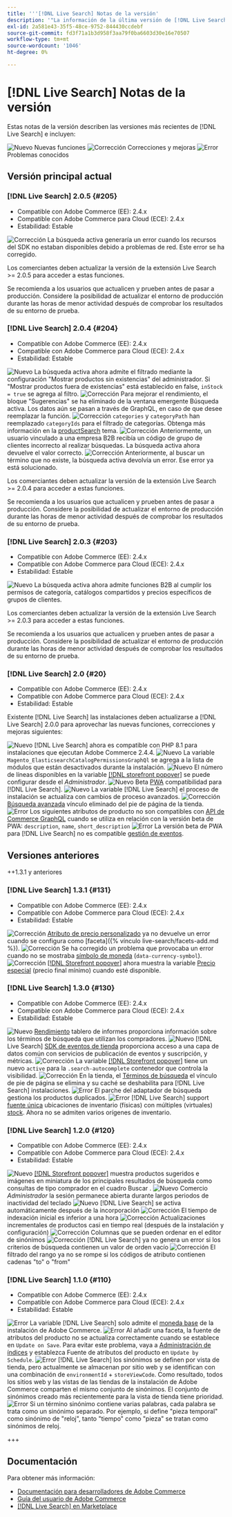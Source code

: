 ```yaml
---
title: '''[!DNL Live Search] Notas de la versión'
description: '"La información de la última versión de [!DNL Live Search] de Adobe Commerce".'
exl-id: 2a581e43-35f5-48ce-9752-844430ccdebf
source-git-commit: fd3f71a1b3d958f3aa79f0ba6603d30e16e70507
workflow-type: tm+mt
source-wordcount: '1046'
ht-degree: 0%

---
```


# [!DNL Live Search] Notas de la versión

Estas notas de la versión describen las versiones más recientes de [!DNL Live Search] e incluyen:

![Nuevo](../assets/new.svg) Nuevas funciones
![Corrección](../assets/fix.svg) Correcciones y mejoras
![Error](../assets/bug.svg) Problemas conocidos


## Versión principal actual

### [!DNL Live Search] 2.0.5 {#205}

* Compatible con Adobe Commerce (EE): 2.4.x
* Compatible con Adobe Commerce para Cloud (ECE): 2.4.x
* Estabilidad: Estable

![Corrección](../assets/fix.svg) La búsqueda activa generaría un error cuando los recursos del SDK no estaban disponibles debido a problemas de red. Este error se ha corregido.

Los comerciantes deben actualizar la versión de la extensión Live Search >= 2.0.5 para acceder a estas funciones.

Se recomienda a los usuarios que actualicen y prueben antes de pasar a producción. Considere la posibilidad de actualizar el entorno de producción durante las horas de menor actividad después de comprobar los resultados de su entorno de prueba.

### [!DNL Live Search] 2.0.4 {#204}

* Compatible con Adobe Commerce (EE): 2.4.x
* Compatible con Adobe Commerce para Cloud (ECE): 2.4.x
* Estabilidad: Estable

![Nuevo](../assets/new.svg) La búsqueda activa ahora admite el filtrado mediante la configuración &quot;Mostrar productos sin existencias&quot; del administrador. Si &quot;Mostrar productos fuera de existencias&quot; está establecido en false, `inStock = true` se agrega al filtro.
![Corrección](../assets/fix.svg) Para mejorar el rendimiento, el bloque &quot;Sugerencias&quot; se ha eliminado de la ventana emergente Búsqueda activa. Los datos aún se pasan a través de GraphQL, en caso de que desee reemplazar la función.
![Corrección](../assets/fix.svg) `categories` y `categoryPath` han reemplazado `categoryIds` para el filtrado de categorías. Obtenga más información en la [productSearch](https://developer.adobe.com/commerce/webapi/graphql/schema/live-search/queries/product-search/) tema.
![Corrección](../assets/fix.svg) Anteriormente, un usuario vinculado a una empresa B2B recibía un código de grupo de clientes incorrecto al realizar búsquedas. La búsqueda activa ahora devuelve el valor correcto.
![Corrección](../assets/fix.svg) Anteriormente, al buscar un término que no existe, la búsqueda activa devolvía un error. Ese error ya está solucionado.

Los comerciantes deben actualizar la versión de la extensión Live Search >= 2.0.4 para acceder a estas funciones.

Se recomienda a los usuarios que actualicen y prueben antes de pasar a producción. Considere la posibilidad de actualizar el entorno de producción durante las horas de menor actividad después de comprobar los resultados de su entorno de prueba.

### [!DNL Live Search] 2.0.3 {#203}

* Compatible con Adobe Commerce (EE): 2.4.x
* Compatible con Adobe Commerce para Cloud (ECE): 2.4.x
* Estabilidad: Estable

![Nuevo](../assets/new.svg) La búsqueda activa ahora admite funciones B2B al cumplir los permisos de categoría, catálogos compartidos y precios específicos de grupos de clientes.

Los comerciantes deben actualizar la versión de la extensión Live Search >= 2.0.3 para acceder a estas funciones.

Se recomienda a los usuarios que actualicen y prueben antes de pasar a producción. Considere la posibilidad de actualizar el entorno de producción durante las horas de menor actividad después de comprobar los resultados de su entorno de prueba.

### [!DNL Live Search] 2.0 {#20}

* Compatible con Adobe Commerce (EE): 2.4.x
* Compatible con Adobe Commerce para Cloud (ECE): 2.4.x
* Estabilidad: Estable

Existente [!DNL Live Search] las instalaciones deben actualizarse a [!DNL Live Search] 2.0.0 para aprovechar las nuevas funciones, correcciones y mejoras siguientes:

![Nuevo](../assets/new.svg) [!DNL Live Search] ahora es compatible con PHP 8.1 para instalaciones que ejecutan Adobe Commerce 2.4.4.
![Nuevo](../assets/new.svg) La variable `Magento_ElasticsearchCatalogPermissionsGraphQl` se agrega a la lista de módulos que están desactivados durante la instalación.
![Nuevo](../assets/new.svg) El número de líneas disponibles en la variable [[!DNL storefront popover]](quick-tour.md) se puede configurar desde el *Administrador*.
![Nuevo](../assets/new.svg) Beta [PWA](https://developer.adobe.com/commerce/pwa-studio/) compatibilidad para [!DNL Live Search].
![Nuevo](../assets/new.svg) La variable [!DNL Live Search] el proceso de instalación se actualiza con cambios de proceso avanzados.
![Corrección](../assets/fix.svg) [Búsqueda avanzada](https://experienceleague.adobe.com/docs/commerce-admin/catalog/catalog/search/search.html#advanced-search) vínculo eliminado del pie de página de la tienda.
![Error](../assets/bug.svg) Los siguientes atributos de producto no son compatibles con [API de Commerce GraphQL](https://developer.adobe.com/commerce/webapi/graphql/) cuando se utiliza en relación con la versión beta de PWA: `description`, `name`, `short_description`
![Error](../assets/bug.svg) La versión beta de PWA para [!DNL Live Search] no es compatible [gestión de eventos](https://developer.adobe.com/commerce/services/shared-services/storefront-events/sdk/).

## Versiones anteriores

++1.3.1 y anteriores

### [!DNL Live Search] 1.3.1 {#131}

* Compatible con Adobe Commerce (EE): 2.4.x
* Compatible con Adobe Commerce para Cloud (ECE): 2.4.x
* Estabilidad: Estable

![Corrección](../assets/fix.svg) [Atributo de precio personalizado](https://experienceleague.adobe.com/docs/commerce-admin/catalog/product-attributes/attributes-input-types.html) ya no devuelve un error cuando se configura como [faceta]({% vínculo live-search/facets-add.md %}).
![Corrección](../assets/fix.svg) Se ha corregido un problema que provocaba un error cuando no se mostraba [símbolo de moneda](https://experienceleague.adobe.com/docs/commerce-admin/stores-sales/site-store/currency/currency-configuration.html#step-5%3A-customize-currency-symbols-(optional)) (`data-currency-symbol`).
![Corrección](../assets/fix.svg) [[!DNL Storefront popover]](storefront-popover.md) ahora muestra la variable [Precio especial](https://experienceleague.adobe.com/docs/commerce-admin/catalog/products/pricing/product-price-special.html) (precio final mínimo) cuando esté disponible.

### [!DNL Live Search] 1.3.0 {#130}

* Compatible con Adobe Commerce (EE): 2.4.x
* Compatible con Adobe Commerce para Cloud (ECE): 2.4.x
* Estabilidad: Estable

![Nuevo](../assets/new.svg) [Rendimiento](performance.md) tablero de informes proporciona información sobre los términos de búsqueda que utilizan los compradores.
![Nuevo](../assets/new.svg) [!DNL Live Search] [SDK de eventos de tienda](https://developer.adobe.com/commerce/services/shared-services/storefront-events/sdk/) proporciona acceso a una capa de datos común con servicios de publicación de eventos y suscripción, y métricas.
![Corrección](../assets/fix.svg) La variable [[!DNL Storefront popover]](storefront-popover.md) tiene un nuevo `active` para la `.search-autocomplete` contenedor que controla la visibilidad.
![Corrección](../assets/fix.svg) En la tienda, el [Términos de búsqueda](https://experienceleague.adobe.com/docs/commerce-admin/catalog/catalog/search/search-terms.html#popular-search-terms) el vínculo de pie de página se elimina y su caché se deshabilita para [!DNL Live Search] instalaciones.
![Error](../assets/bug.svg) El parche del adaptador de búsqueda gestiona los productos duplicados.
![Error](../assets/bug.svg) [!DNL Live Search] support [fuente única](https://experienceleague.adobe.com/docs/commerce-admin/inventory/sources/sources-manage.html) ubicaciones de inventario (físicas) con múltiples (virtuales) [stock](https://experienceleague.adobe.com/docs/commerce-admin/inventory/stocks/stocks-manage.html). Ahora no se admiten varios orígenes de inventario.

### [!DNL Live Search] 1.2.0 {#120}

* Compatible con Adobe Commerce (EE): 2.4.x
* Compatible con Adobe Commerce para Cloud (ECE): 2.4.x
* Estabilidad: Estable

![Nuevo](../assets/new.svg) [[!DNL Storefront popover]](storefront-popover.md) muestra productos sugeridos e imágenes en miniatura de los principales resultados de búsqueda como consultas de tipo comprador en el cuadro Buscar .
![Nuevo](../assets/new.svg) Comercio *Administrador* la sesión permanece abierta durante largos periodos de inactividad del teclado
![Nuevo](../assets/new.svg) [!DNL Live Search] se activa automáticamente después de la incorporación
![Corrección](../assets/fix.svg) El tiempo de indexación inicial es inferior a una hora
![Corrección](../assets/fix.svg) Actualizaciones incrementales de productos casi en tiempo real (después de la instalación y configuración)
![Corrección](../assets/fix.svg) Columnas que se pueden ordenar en el editor de sinónimos
![Corrección](../assets/fix.svg) [!DNL Live Search] ya no genera un error si los criterios de búsqueda contienen un valor de orden vacío
![Corrección](../assets/fix.svg) El filtrado del rango ya no se rompe si los códigos de atributo contienen cadenas &quot;to&quot; o &quot;from&quot;

### [!DNL Live Search] 1.1.0 {#110}

* Compatible con Adobe Commerce (EE): 2.4.x
* Compatible con Adobe Commerce para Cloud (ECE): 2.4.x
* Estabilidad: Estable

![Error](../assets/bug.svg) La variable [!DNL Live Search] solo admite el [moneda base](https://experienceleague.adobe.com/docs/commerce-admin/stores-sales/site-store/currency/currency-configuration.html) de la instalación de Adobe Commerce.
![Error](../assets/bug.svg) Al añadir una faceta, la fuente de atributos del producto no se actualiza correctamente cuando se establece en `Update on Save`. Para evitar este problema, vaya a [Administración de índices](https://experienceleague.adobe.com/docs/commerce-admin/systems/tools/index-management.html) y establezca Fuente de atributos del producto en `Update by Schedule`.
![Error](../assets/bug.svg) [!DNL Live Search] los sinónimos se definen por vista de tienda, pero actualmente se almacenan por sitio web y se identifican con una combinación de `environmentId` + `storeViewCode`. Como resultado, todos los sitios web y las vistas de las tiendas de la instalación de Adobe Commerce comparten el mismo conjunto de sinónimos. El conjunto de sinónimos creado más recientemente para la vista de tienda tiene prioridad.
![Error](../assets/bug.svg) Si un término sinónimo contiene varias palabras, cada palabra se trata como un sinónimo separado. Por ejemplo, si define &quot;pieza temporal&quot; como sinónimo de &quot;reloj&quot;, tanto &quot;tiempo&quot; como &quot;pieza&quot; se tratan como sinónimos de reloj.

+++

## Documentación

Para obtener más información:

* [Documentación para desarrolladores de Adobe Commerce](https://developer.adobe.com/commerce/docs)
* [Guía del usuario de Adobe Commerce](https://experienceleague.adobe.com/docs/commerce.html)
* [[!DNL Live Search] en Marketplace](https://marketplace.magento.com/magento-live-search.html)
